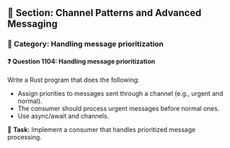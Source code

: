 ## 📘 Section: Channel Patterns and Advanced Messaging  
### 🔹 Category: Handling message prioritization  
#### ❓ Question 1104: Handling message prioritization

Write a Rust program that does the following:

- Assign priorities to messages sent through a channel (e.g., urgent and normal).
- The consumer should process urgent messages before normal ones.
- Use async/await and channels.

🔧 **Task:** Implement a consumer that handles prioritized message processing.
